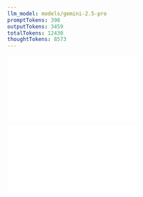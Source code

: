 ```yaml
---
llm_model: models/gemini-2.5-pro
promptTokens: 398
outputTokens: 3459
totalTokens: 12430
thoughtTokens: 8573
---
```


![@](steps/_.00d1aa83.md)

![@](steps/response.10964794.md)